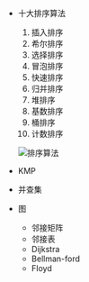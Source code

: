 * 十大排序算法
  1. 插入排序
  2. 希尔排序
  3. 选择排序
  4. 冒泡排序
  5. 快速排序
  6. 归并排序
  7. 堆排序
  8. 基数排序
  9. 桶排序
  10. 计数排序
  
  ![排序算法](https://mmbiz.qpic.cn/mmbiz_jpg/ervTCibwaujHeibll0pU5EYQ743Hxze3ib6EmR7bwLdE59tFHodoJh6y7esRukX7dYicicLfMRQJKq6zNc2YcEVGm5g/640?wx_fmt=jpeg&tp=webp&wxfrom=5&wx_lazy=1&wx_co=1)

* KMP
* 并查集
* 图
  * 邻接矩阵
  * 邻接表
  * Dijkstra
  * Bellman-ford
  * Floyd